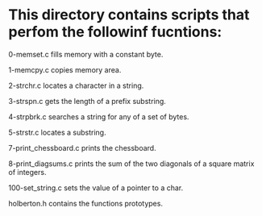 # This directory contains scripts that perfom the followinf fucntions:

 0-memset.c fills memory with a constant byte.

 1-memcpy.c copies memory area.

 2-strchr.c  locates a character in a string.

 3-strspn.c  gets the length of a prefix substring.

 4-strpbrk.c  searches a string for any of a set of bytes.

 5-strstr.c  locates a substring.

 7-print_chessboard.c  prints the chessboard.

 8-print_diagsums.c  prints the sum of the two diagonals of a square matrix of integers.

 100-set_string.c  sets the value of a pointer to a char.

 holberton.h contains the functions prototypes.

